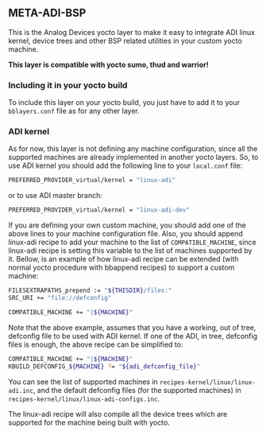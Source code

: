 ## META-ADI-BSP

This is the Analog Devices yocto layer to make it easy to integrate ADI linux kernel, device trees and other BSP related utilities in your custom yocto machine.

**This layer is compatible with yocto sumo, thud and warrior!**


### Including it in your yocto build

To include this layer on your yocto build, you just have to add it to your `bblayers.conf` file as for any other layer.

### ADI kernel

As for now, this layer is not defining any  machine configuration, since all the supported machines are already implemented in another yocto layers. So, to use ADI kernel you should add the following line to your `local.conf` file:

```bash
PREFERRED_PROVIDER_virtual/kernel = "linux-adi"
```

or to use ADI master branch:

```bash
PREFERRED_PROVIDER_virtual/kernel = "linux-adi-dev"
```

If you are defining your own custom machine, you should add one of the above lines to your machine configuration file. Also, you should append linux-adi recipe to add your machine to the list of `COMPATIBLE_MACHINE`, since linux-adi recipe is setting this variable to the list of machines supported by it. Bellow, is an example of how linux-adi recipe can be extended (with normal yocto procedure with bbappend recipes) to support a custom machine:

```bash
FILESEXTRAPATHS_prepend := "${THISDIR}/files:"
SRC_URI += "file://defconfig"

COMPATIBLE_MACHINE += "|${MACHINE}"
```

Note that the above example, assumes that you have a working, out of tree, defconfig file to be used with ADI kernel. If one of the ADI, in tree, defconfig files is enough, the above recipe can be simplified to:

```bash
COMPATIBLE_MACHINE += "|${MACHINE}"
KBUILD_DEFCONFIG_${MACHINE} ?= "${adi_defconfig_file}"
```

You can see the list of supported machines in `recipes-kernel/linux/linux-adi.inc`, and the default defconfig files (for the supported machines) in `recipes-kernel/linux/linux-adi-configs.inc`.

The linux-adi recipe will also compile all the device trees which are supported for the machine being built with yocto.